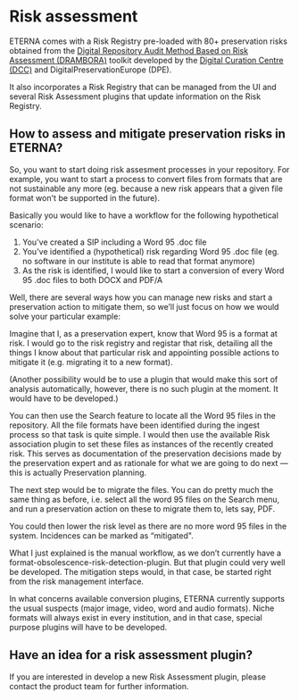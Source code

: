 # Risk assessment

ETERNA comes with a Risk Registry pre-loaded with 80+ preservation risks obtained from the [Digital Repository Audit Method Based on Risk Assessment (DRAMBORA)](http://www.repositoryaudit.eu) toolkit developed by the [Digital Curation Centre (DCC)](http://www.dcc.ac.uk) and DigitalPreservationEurope (DPE).

It also incorporates a Risk Registry that can be managed from the UI and several Risk Assessment plugins that update information on the Risk Registry.

## How to assess and mitigate preservation risks in ETERNA?

So, you want to start doing risk assesment processes in your repository. For example, you want to start a process to convert files from formats that are not sustainable any more (eg. because a new risk appears that a given file format won't be supported in the future).

Basically you would like to have a workflow for the following hypothetical scenario: 

1. You've created a SIP including a Word 95 .doc file 
1. You've identified a (hypothetical) risk regarding Word 95 .doc file (eg. no software in our institute is able to read that format anymore)
1. As the risk is identified, I would like to start a conversion of every Word 95 .doc files to both DOCX and PDF/A

Well, there are several ways how you can manage new risks and start a preservation action to mitigate them, so we’ll just focus on how we would solve your particular example:

Imagine that I, as a preservation expert, know that Word 95 is a format at risk. I would go to the risk registry and registar that risk, detailing all the things I know about that particular risk and appointing possible actions to mitigate it (e.g. migrating it to a new format).

(Another possibility would be to use a plugin that would make this sort of analysis automatically, however, there is no such plugin at the moment. It would have to be developed.)

You can then use the Search feature to locate all the Word 95 files in the repository. All the file formats have been identified during the ingest process so that task is quite simple. I would then use the available Risk association plugin to set these files as instances of the recently created risk. This serves as documentation of the preservation decisions made by the preservation expert and as rationale for what we are going to do next — this is actually Preservation planning.

The next step would be to migrate the files. You can do pretty much the same thing as before, i.e. select all the word 95 files on the Search menu, and run a preservation action on these to migrate them to, lets say, PDF.

You could then lower the risk level as there are no more word 95 files in the system. Incidences can be marked as “mitigated".

What I just explained is the manual workflow, as we don’t currently have a format-obsolescence-risk-detection-plugin. But that plugin could very well be developed. The mitigation steps would, in that case, be started right from the risk management interface.

In what concerns available conversion plugins,  ETERNA currently supports the usual suspects (major image, video, word and audio formats). Niche formats will always exist in every institution, and in that case, special purpose plugins will have to be developed.

## Have an idea for a risk assessment plugin?

If you are interested in develop a new Risk Assessment plugin, please contact the product team for further information.
